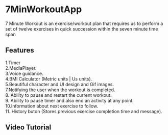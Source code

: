 # 7MinWorkoutApp
7 Minute Workout is an exercise/workout plan that requires us to perform a set of twelve exercises in quick succession within the seven minute time span
## Features
1.Timer\
2.MediaPlayer.\
3.Voice guidance.\
4.BMI Calculator  (Metric units | Us units).\
5.Beautiful character and UI design and Gif images.\
7.Notifying the user when the workout is completed.\
8. Ability to pause and restart the current workout.\
9. Ability to pause timer and also end an activity at any point.\
10.Information about next exercise to follow.\
11..History buton (Stores previous exercise completion time and message).
## Video Tutorial
